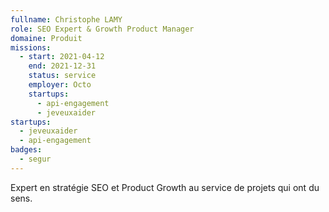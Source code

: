 ```yaml
---
fullname: Christophe LAMY
role: SEO Expert & Growth Product Manager
domaine: Produit
missions:
  - start: 2021-04-12
    end: 2021-12-31
    status: service
    employer: Octo
    startups:
      - api-engagement
      - jeveuxaider
startups:
  - jeveuxaider
  - api-engagement
badges:
  - segur
---
```

Expert en stratégie SEO et Product Growth au service de projets qui ont du sens.